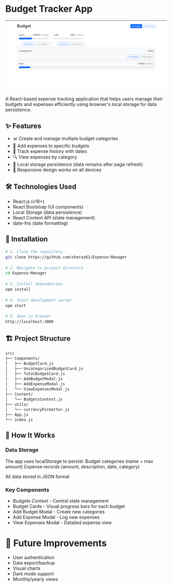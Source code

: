 # Budget Tracker App

![Budget Tracker Screenshot](./image.png) <!-- Add a screenshot if available -->

A React-based expense tracking application that helps users manage their budgets and expenses efficiently using browser's local storage for data persistence.

## ✨ Features

- 📊 Create and manage multiple budget categories
- 💸 Add expenses to specific budgets
- 📅 Track expense history with dates
- 🔍 View expenses by category
- 💾 Local storage persistence (data remains after page refresh)
- 📱 Responsive design works on all devices

## 🛠 Technologies Used

- React.js (v18+)
- React Bootstrap (UI components)
- Local Storage (data persistence)
- React Context API (state management)
- date-fns (date formatting)

## 🚀 Installation

```bash
# 1. Clone the repository
git clone https://github.com/sheraz61/Expense-Manager

# 2. Navigate to project directory
cd Expense-Manager

# 3. Install dependencies
npm install

# 4. Start development server
npm start

# 5. Open in browser
http://localhost:3000
```
## 🏗 Project Structure
```
src/
├── Components/
│   ├── BudgetCard.js
│   ├── UncategorizedBudgetCard.js
│   ├── TotalBudgetCard.js
│   ├── AddBudgetModal.js
│   ├── AddExpenseModal.js
│   └── ViewExpensesModal.js
├── Context/
│   └── BudgetsContext.js
├── utils/
│   └── currencyFormatter.js
├── App.js
└── index.js
```
## 🔧 How It Works
### Data Storage
The app uses localStorage to persist:
Budget categories (name + max amount)
Expense records (amount, description, date, category)

All data stored in JSON format

### Key Components <br>
- Budgets Context - Central state management
- Budget Cards - Visual progress bars for each budget
- Add Budget Modal - Create new categories
- Add Expense Modal - Log new expenses
- View Expenses Modal - Detailed expense view

# 🌟 Future Improvements
- User authentication
- Data export/backup
- Visual charts
- Dark mode support
- Monthly/yearly views

